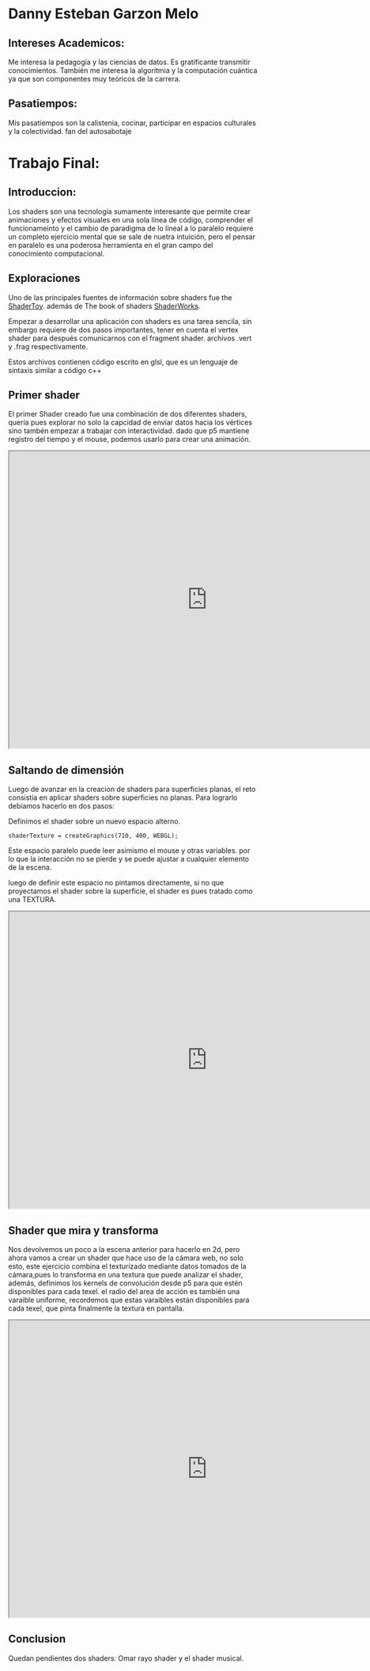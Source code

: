 # Danny Esteban Garzon Melo

## Intereses Academicos:

Me interesa la pedagogía y las ciencias de datos. Es gratificante transmitir conocimientos. También me interesa la algoritmia y la computación cuántica ya que son componentes muy teóricos de la carrera.

## Pasatiempos:

Mis pasatiempos son la calistenia, cocinar, participar en espacios culturales y la colectividad. fan del autosabotaje


# Trabajo Final:
## Introduccion:

Los shaders son una tecnología sumamente interesante que permite crear animaciones y efectos visuales en una sola línea de código, comprender el funcionameinto y el cambio de paradigma de lo lineal a lo paralelo requiere un completo ejercicio mental que se sale de nuetra intuición, pero el pensar en paralelo es una poderosa herramienta en el gran campo del conocimiento computacional.

## Exploraciones

Uno de las principales fuentes de información sobre shaders fue the [ShaderToy](https://www.shadertoy.com/). además de The book of shaders [ShaderWorks](https://thebookofshaders.com/).

Empezar a desarrollar una aplicación con shaders es una tarea sencila, sin embargo requiere de dos pasos importantes, tener en cuenta el vertex shader para después comunicarnos con el fragment shader. archivos .vert y .frag respectivamente.

Estos archivos contienen código escrito en glsl, que es un lenguaje de sintaxis similar a código c++ 

## Primer shader

El primer Shader creado fue una combinación de dos diferentes shaders, quería pues explorar no solo la capcidad de enviar datos hacia los vértices sino tambén empezar a trabajar con interactividad. dado que p5 mantiene registro del tiempo y el mouse, podemos usarlo para crear una animación.

<iframe src="https://editor.p5js.org/degarzonm/full/Xon6MuDrO"
width="800"
height="600"
></iframe>


## Saltando de dimensión
Luego de avanzar en la creacion de shaders para superficies planas, el reto consistía en aplicar shaders sobre superficies no planas. Para lograrlo debíamos hacerlo en dos pasos:

Definimos el shader sobre un nuevo espacio alterno. 
```
shaderTexture = createGraphics(710, 400, WEBGL);
``` 

Este espacio paralelo puede leer asimismo el mouse y otras variables. por lo que la interacción no se pierde y se puede ajustar a cualquier elemento de la escena.

luego de definir este espacio no pintamos directamente, si no que proyectamos el shader sobre la superficie, el shader es pues tratado como una TEXTURA.

<iframe src="https://editor.p5js.org/degarzonm/full/ouFDkesmd"
width="800"
height="600"
></iframe>

## Shader que mira y transforma

Nos devolvemos un poco a la escena anterior para hacerlo en 2d, pero ahora vamos a crear un shader que hace uso de la cámara web, no solo esto, este ejercicio combina el texturizado mediante datos tomados de la cámara,pues lo transforma en una textura que puede analizar el shader, además, definimos los kernels de convolución desde p5 para que estén disponibles para cada texel. el radio del area de acción es también una varaible uniforme, recordemos que estas varaibles están disponibles para cada texel, que pinta finalmente la textura en pantalla.


<iframe src="https://editor.p5js.org/degarzonm/full/Ao8VajytB"
width="800"
height="600"
></iframe>

## Conclusion

Quedan pendientes dos shaders: Omar rayo shader y el shader musical.
